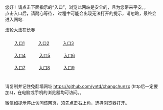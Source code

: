 您好！请点击下面指示的“入口”，浏览此网站是安全的，且为您带来平安。。 <br/>
点击入口后，请耐心等待， 过程中可能会出现无法打开的提示，请忽略，最终会进入网站. </br>

法轮大法在长春<br/>
<div style="padding:10px"><a style="margin:20px" target="_blank" href="https://d3szyz1eivq33h.cloudfront.net/2Qpsp?xoiwnxk" id="ccLink1" rel="nofollow">入口1</a> <a target="_blank" style="margin:20px" href="https://d1js6bnxalsbnk.cloudfront.net/2Qpsp?iibupc" id="ccLink2" rel="nofollow">入口2</a> <a style="margin:20px" target="_blank" href="https://df5xvl1on1nw9.cloudfront.net/2Qpsp?byvmvwao" id="ccLink3" rel="nofollow">入口3</a></div>

<div style="padding:10px" ><a style="margin:20px" target="_blank" href="https://d3szyz1eivq33h.cloudfront.net/2Qpsp?xoiwnxk" id="ccLink4" rel="nofollow">入口4</a> <a style="margin:20px" href="https://d1js6bnxalsbnk.cloudfront.net/2Qpsp?iibupc" target="_blank" id="ccLink5" rel="nofollow">入口5</a> <a style="margin:20px" href="https://df5xvl1on1nw9.cloudfront.net/2Qpsp?byvmvwao" target="_blank" id="ccLink6" rel="nofollow">入口6</a></div>

<div style="padding:10px"><a style="margin:20px" target="_blank" href="https://d3szyz1eivq33h.cloudfront.net/2Qpsp?xoiwnxk" id="ccLink7" rel="nofollow">入口7</a> <a style="margin:20px" href="https://d1js6bnxalsbnk.cloudfront.net/2Qpsp?iibupc" target="_blank" id="ccLink8" rel="nofollow">入口8</a> <a style="margin:20px" target="_blank" href="https://df5xvl1on1nw9.cloudfront.net/2Qpsp?byvmvwao" id="ccLink9" rel="nofollow">入口9</a></div>

<br/>



请复制并记住免翻墙网址 https://github.com/yntd/changchunzx (http后一定要加s)，在电脑或手机的浏览器均可访问。。<br/>

微信如提示停止访问该网页，须先点击右上角，选择浏览器打开。
